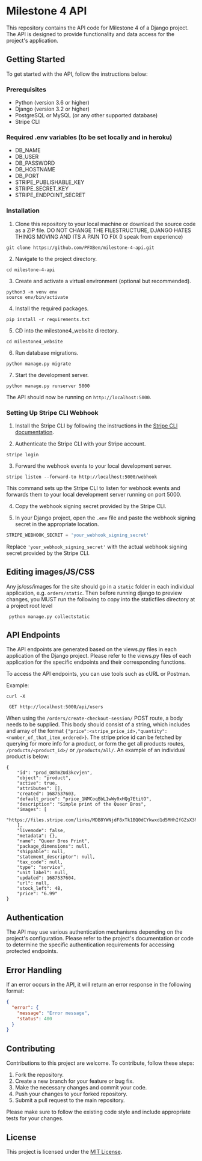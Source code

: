 # Milestone 4 API

This repository contains the API code for Milestone 4 of a Django project. The API is designed to provide functionality and data access for the project's application.

## Getting Started

To get started with the API, follow the instructions below:

### Prerequisites

- Python (version 3.6 or higher)
- Django (version 3.2 or higher)
- PostgreSQL or MySQL (or any other supported database)
- Stripe CLI

### Required .env variables (to be set locally and in heroku)
- DB_NAME
- DB_USER
- DB_PASSWORD
- DB_HOSTNAME
- DB_PORT
- STRIPE_PUBLISHABLE_KEY
- STRIPE_SECRET_KEY
- STRIPE_ENDPOINT_SECRET

### Installation

1. Clone this repository to your local machine or download the source code as a ZIP file. DO NOT CHANGE THE FILESTRUCTURE, DJANGO HATES THINGS MOVING AND ITS A PAIN TO FIX (I speak from experience)

```shell
git clone https://github.com/PFXBen/milestone-4-api.git
```

2. Navigate to the project directory.

```shell
cd milestone-4-api
```

3. Create and activate a virtual environment (optional but recommended).

```shell
python3 -m venv env
source env/bin/activate
```

4. Install the required packages.

```shell
pip install -r requirements.txt
```

5. CD into the milestone4_website directory.

```
cd milestone4_website
```

6. Run database migrations.

```shell
python manage.py migrate
```

7. Start the development server.

```shell
python manage.py runserver 5000
```

The API should now be running on `http://localhost:5000`.

### Setting Up Stripe CLI Webhook

1. Install the Stripe CLI by following the instructions in the [Stripe CLI documentation](https://stripe.com/docs/stripe-cli).

2. Authenticate the Stripe CLI with your Stripe account.

```shell
stripe login
```

3. Forward the webhook events to your local development server.

```shell
stripe listen --forward-to http://localhost:5000/webhook
```

This command sets up the Stripe CLI to listen for webhook events and forwards them to your local development server running on port 5000.

4. Copy the webhook signing secret provided by the Stripe CLI.

5. In your Django project, open the `.env` file and paste the webhook signing secret in the appropriate location.

```python
STRIPE_WEBHOOK_SECRET = 'your_webhook_signing_secret'
```

Replace `'your_webhook_signing_secret'` with the actual webhook signing secret provided by the Stripe CLI.

## Editing images/JS/CSS
Any js/css/images for the site should go in a ```static``` folder in each individual application, e.g. ```orders/static```. Then before running django to preview changes, you MUST run the following to copy into the staticfiles directory at a project root level
```
 python manage.py collectstatic
```

## API Endpoints

The API endpoints are generated based on the views.py files in each application of the Django project. Please refer to the views.py files of each application for the specific endpoints and their corresponding functions.

To access the API endpoints, you can use tools such as cURL or Postman.

Example:

```shell
curl -X

 GET http://localhost:5000/api/users
```

When using the ```/orders/create-checkout-session/``` POST route, a body needs to be supplied. This body should consist of a string, which includes and array of the format ```{"price":<stripe_price_id>,"quantity":<number_of_that_item_ordered>}```. The stripe price id can be fetched by querying for more info for a product, or form the get all products routes, ```/products/<product_id>/``` or ```/products/all/```.
An example of an individual product is below:
```
{
    "id": "prod_O8TmZUd3kcvjen",
    "object": "product",
    "active": true,
    "attributes": [],
    "created": 1687537603,
    "default_price": "price_1NMCoqBbL1wWy0xHQg7EtitO",
    "description": "Simple print of the Queer Bros",
    "images": [
        "https://files.stripe.com/links/MDB8YWNjdF8xTk1BQ0dCYkwxd1d5MHhIfGZsX3Rlc3RfTEUwdHNKNjJGakhNeHhIMHo3QlJVNnVt00bXvMk2MV"
    ],
    "livemode": false,
    "metadata": {},
    "name": "Queer Bros Print",
    "package_dimensions": null,
    "shippable": null,
    "statement_descriptor": null,
    "tax_code": null,
    "type": "service",
    "unit_label": null,
    "updated": 1687537604,
    "url": null,
    "stock_left": 48,
    "price": "6.99"
}
```

## Authentication

The API may use various authentication mechanisms depending on the project's configuration. Please refer to the project's documentation or code to determine the specific authentication requirements for accessing protected endpoints.

## Error Handling

If an error occurs in the API, it will return an error response in the following format:

```json
{
  "error": {
    "message": "Error message",
    "status": 400
  }
}
```

## Contributing

Contributions to this project are welcome. To contribute, follow these steps:

1. Fork the repository.
2. Create a new branch for your feature or bug fix.
3. Make the necessary changes and commit your code.
4. Push your changes to your forked repository.
5. Submit a pull request to the main repository.

Please make sure to follow the existing code style and include appropriate tests for your changes.

## License

This project is licensed under the [MIT License](LICENSE).
